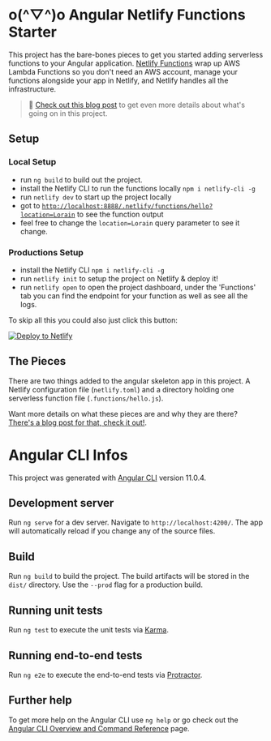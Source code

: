 # o(^▽^)o Angular Netlify Functions Starter

This project has the bare-bones pieces to get you started adding serverless functions to your Angular application. [Netlify Functions](https://www.netlify.com/products/functions/?utm_source=repo&utm_medium=ng-func-starter-tzm&utm_campaign=devex) wrap up AWS Lambda Functions so you don't need an AWS account, manage your functions alongside your app in Netlify, and Netlify handles all the infrastructure.

> 📓 [Check out this blog post](https://www.netlify.app/blog/2021/01/25/getting-started-with-netlify-functions-for-angular/?utm_source=repo&utm_medium=ng-func-starter-tzm&utm_campaign=devex) to get even more details about what's going on in this project.

## Setup

### Local Setup

- run `ng build` to build out the project.
- install the Netlify CLI to run the functions locally `npm i netlify-cli -g`
- run `netlify dev` to start up the project locally
- got to [`http://localhost:8888/.netlify/functions/hello?location=Lorain`](http://localhost:8888/.netlify/functions/hello?location=Lorain) to see the function output
- feel free to change the `location=Lorain` query parameter to see it change.

### Productions Setup

- install the Netlify CLI `npm i netlify-cli -g`
- run `netlify init` to setup the project on Netlify & deploy it!
- run `netlify open` to open the project dashboard, under the 'Functions' tab you can find the endpoint for your function as well as see all the logs.

To skip all this you could also just click this button:

[![Deploy to Netlify](https://www.netlify.com/img/deploy/button.svg)](https://app.netlify.com/start/deploy?repository=https://github.com/tzmanics/angular-netlify-functions_starter&utm_source=github&utm_medium=ng-func-starter-tzm&utm_campaign=devex)

## The Pieces

There are two things added to the angular skeleton app in this project. A Netlify configuration file (`netlify.toml`) and a directory holding one serverless function file (`.functions/hello.js`).

Want more details on what these pieces are and why they are there? [There's a blog post for that, check it out!](https://www.netlify.app/blog/2021/01/25/getting-started-with-netlify-functions-for-angular/?utm_source=repo&utm_medium=ng-func-starter-tzm&utm_campaign=devex).

# Angular CLI Infos

This project was generated with [Angular CLI](https://github.com/angular/angular-cli) version 11.0.4.

## Development server

Run `ng serve` for a dev server. Navigate to `http://localhost:4200/`. The app will automatically reload if you change any of the source files.

## Build

Run `ng build` to build the project. The build artifacts will be stored in the `dist/` directory. Use the `--prod` flag for a production build.

## Running unit tests

Run `ng test` to execute the unit tests via [Karma](https://karma-runner.github.io).

## Running end-to-end tests

Run `ng e2e` to execute the end-to-end tests via [Protractor](http://www.protractortest.org/).

## Further help

To get more help on the Angular CLI use `ng help` or go check out the [Angular CLI Overview and Command Reference](https://angular.io/cli) page.
